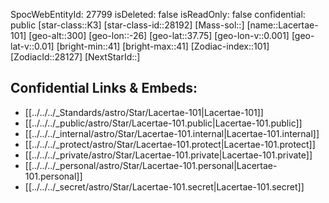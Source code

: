 ﻿---
location: [37.75,26,300]
type: Star
tags:
- astro/Star

---
SpocWebEntityId: 27799
isDeleted: false
isReadOnly: false
confidential: public
[star-class::K3]
[star-class-id::28192]
[Mass-sol::]
[name::Lacertae-101]
[geo-alt::300]
[geo-lon::-26]
[geo-lat::37.75]
[geo-lon-v::0.001]
[geo-lat-v::0.01]
[bright-min::41]
[bright-max::41]
[Zodiac-index::101]
[ZodiacId::28127]
[NextStarId::]



## Confidential Links & Embeds: 
- [[../../../_Standards/astro/Star/Lacertae-101|Lacertae-101]] 
- [[../../../_public/astro/Star/Lacertae-101.public|Lacertae-101.public]] 
- [[../../../_internal/astro/Star/Lacertae-101.internal|Lacertae-101.internal]] 
- [[../../../_protect/astro/Star/Lacertae-101.protect|Lacertae-101.protect]] 
- [[../../../_private/astro/Star/Lacertae-101.private|Lacertae-101.private]] 
- [[../../../_personal/astro/Star/Lacertae-101.personal|Lacertae-101.personal]] 
- [[../../../_secret/astro/Star/Lacertae-101.secret|Lacertae-101.secret]]

